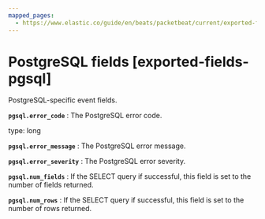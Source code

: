 ```yaml
---
mapped_pages:
  - https://www.elastic.co/guide/en/beats/packetbeat/current/exported-fields-pgsql.html
---
```


# PostgreSQL fields [exported-fields-pgsql]

PostgreSQL-specific event fields.



**`pgsql.error_code`**
:   The PostgreSQL error code.

type: long


**`pgsql.error_message`**
:   The PostgreSQL error message.


**`pgsql.error_severity`**
:   The PostgreSQL error severity.


**`pgsql.num_fields`**
:   If the SELECT query if successful, this field is set to the number of fields returned.


**`pgsql.num_rows`**
:   If the SELECT query if successful, this field is set to the number of rows returned.


